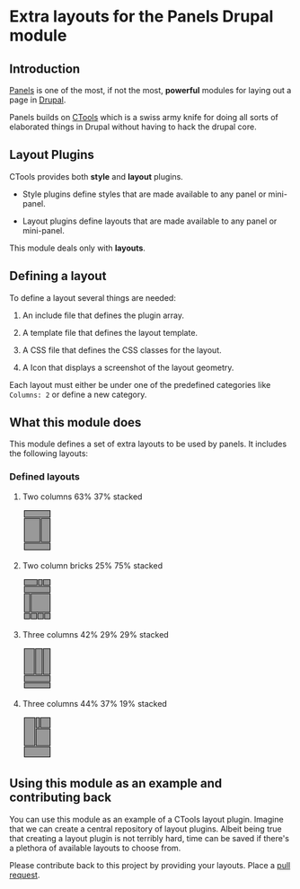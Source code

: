 # Extra layouts for the Panels Drupal module

## Introduction

[Panels](http://drupal.org/project/panels) is one of the most, if not
the most, **powerful** modules for laying out a page in
[Drupal](http://drupal.org/project/drupal).

Panels builds on [CTools](http://drupal.org/project/ctools) which is
a swiss army knife for doing all sorts of elaborated things in Drupal
without having to hack the drupal core.

## Layout Plugins

CTools provides both **style** and **layout** plugins. 

 + Style plugins define styles that are made available to any panel or
   mini-panel. 
   
 + Layout plugins define layouts that are made available to any panel or
   mini-panel.
   
 This module deals only with **layouts**.
 
## Defining a layout
 
To define a layout several things are needed:
 
 1. An include file that defines the plugin array.
  
 2. A template file that defines the layout template.
  
 3. A CSS file that defines the CSS classes for the layout.
  
 4. A Icon that displays a screenshot of the layout geometry.
 
 
Each layout must either be under one of the predefined categories
like `Columns: 2` or define a new category.
 
## What this module does
 
This module defines a set of extra layouts to be used by panels. It
includes the following layouts:
 
### Defined layouts

 1. Two columns 63% 37% stacked 

    ![two columns 63/37 stacked](https://github.com/perusio/panels_extra_layouts/raw/master/plugins/layouts/twocol_63_37_stacked/twocol_63_37_stacked.png)

 2. Two column bricks 25% 75% stacked 

    ![two column bricks 72/25 stacked](https://github.com/perusio/panels_extra_layouts/raw/master/plugins/layouts/bricks_25_75_stacked/bricks_25_75_stacked.png)

 3. Three columns 42% 29% 29% stacked 

    ![three columns 42 29 29 stacked](https://github.com/perusio/panels_extra_layouts/raw/master/plugins/layouts/threecol_42_29_29_stacked/threecol_42_29_29_stacked.png)

 4. Three columns 44% 37% 19% stacked 

    ![three columns 44 37 19 stacked](https://github.com/perusio/panels_extra_layouts/raw/master/plugins/layouts/threecol_44_37_19_stacked/threecol_44_37_19_stacked.png)

## Using this module as an example and contributing back

You can use this module as an example of a CTools layout
plugin. Imagine that we can create a central repository of layout
plugins. Albeit being true that creating a layout plugin is not
terribly hard, time can be saved if there's a plethora of available
layouts to choose from.

Please contribute back to this project by providing your
layouts. Place a
[pull request](http://help.github.com/pull-requests/).
